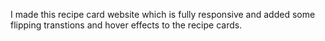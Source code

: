 I made this recipe card website which is fully responsive and added some flipping transtions and hover effects to the recipe cards.
